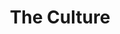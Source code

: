 ---
pid: LLP52
title: The Culture
location_transcription: Gayneighborhood
zipcode: '19146'
outside_phl: 
neighborhood: Graduate Hospital,Naval Square,Southwest Center City
age: '11'
age_range: 6-13
instagram: 
image_file_name: LLP_52.jpg
proposal_transcription: To represent that you don't have to be how other people want
  you to be.
topic: Family,LGBTQ+,Politics,Love
topic_summary: 0, 0, 0, 0
type: 
keywords_other: 
credit: 
image_labels: 
twitter: 
facebook: 
permalink: "/monuments/llp52/"
layout: item-page
---